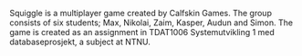 Squiggle is a multiplayer game created by Calfskin Games. The group consists of six students; Max, Nikolai, Zaim, Kasper, Audun and Simon. The game is created as an assignment in TDAT1006 Systemutvikling 1 med databaseprosjekt, a subject at NTNU. 